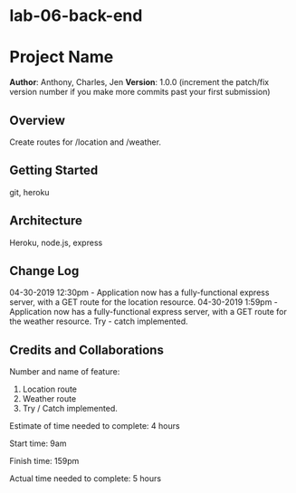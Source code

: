 # lab-06-back-end
# Project Name

**Author**: Anthony, Charles, Jen
**Version**: 1.0.0 (increment the patch/fix version number if you make more commits past your first submission)

## Overview
Create routes for /location and /weather.

## Getting Started
git, heroku

## Architecture
Heroku, node.js, express

## Change Log
04-30-2019 12:30pm - Application now has a fully-functional express server, with a GET route for the location resource.
04-30-2019 1:59pm - Application now has a fully-functional express server, with a GET route for the weather resource. Try - catch implemented.


## Credits and Collaborations


Number and name of feature: 
1. Location route
2. Weather route
3. Try / Catch implemented.

Estimate of time needed to complete: 4 hours

Start time: 9am

Finish time: 159pm

Actual time needed to complete: 5 hours
